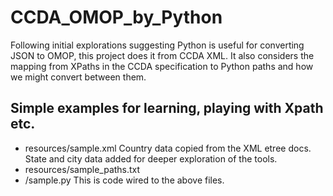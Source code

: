 # CCDA_OMOP_by_Python
Following initial explorations suggesting Python is useful for converting JSON to OMOP, this project does it from CCDA XML. It also considers the mapping from XPaths in the CCDA specification to Python paths and how we might convert between them. 

## Simple examples for learning, playing with Xpath etc.
- resources/sample.xml Country data copied from the XML etree docs. State and city data added for deeper exploration of the tools.
- resources/sample_paths.txt
- /sample.py  This is code wired to the above files.
